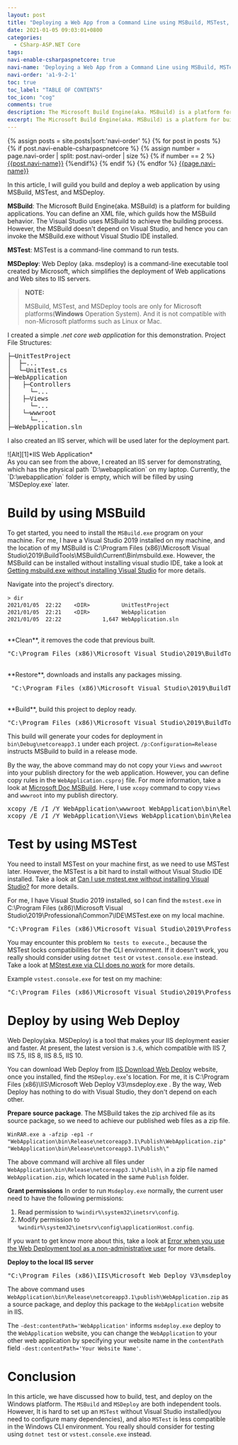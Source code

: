 ```yaml
---
layout: post
title: "Deploying a Web App from a Command Line using MSBuild, MSTest, and WebDeploy"
date: 2021-01-05 09:03:01+0800
categories:
  - CSharp-ASP.NET Core
tags:
navi-enable-csharpaspnetcore: true
navi-name: 'Deploying a Web App from a Command Line using MSBuild, MSTest, and WebDeploy'
navi-order: 'a1-9-2-1'
toc: true
toc_label: "TABLE OF CONTENTS"
toc_icon: "cog"
comments: true
description: The Microsoft Build Engine(aka. MSBuild) is a platform for building applications. You can define an XML file, which guilds how the MSBuild behavior. The Visual Studio uses MSBuild to achieve the building process. However, the MSBuild doesn't depend on Visual Studio, and hence you can invoke the MSBuild.exe without Visual Studio IDE installed. MSTest is a command-line command to run tests. Web Deploy (aka. msdeploy) is a command-line executable tool created by Microsoft, which simplifies the deployment of Web applications and Web sites to IIS servers.
excerpt: The Microsoft Build Engine(aka. MSBuild) is a platform for building applications. You can define an XML file, which guilds how the MSBuild behavior. The Visual Studio uses MSBuild to achieve the building process. However, the MSBuild doesn't depend on Visual Studio, and hence you can invoke the MSBuild.exe without Visual Studio IDE installed. MSTest is a command-line command to run tests. Web Deploy (aka. msdeploy) is a command-line executable tool created by Microsoft, which simplifies the deployment of Web applications and Web sites to IIS servers.
---
```

<!--navigation bar-->
<div class='navi-link-container'>
  {% assign posts = site.posts|sort:'navi-order' %}
  {% for post in posts %}
    {% if post.navi-enable-csharpaspnetcore %}
        {% assign number = page.navi-order | split: post.navi-order | size %}
        {% if number == 2 %}
            <a href="{{ site.baseurl }}{{ post.url }}" class='navi-link'>{{post.navi-name}}</a>
        {%endif%}
    {% endif %}
  {% endfor %}
<a class='navi-link' href="">{{page.navi-name}}</a>
</div>
<!--navigation bar-->

In this article, I will guild you build and deploy a web application by using MSBuild, MSTest, and MSDeploy. 

**MSBuild**: The Microsoft Build Engine(aka. MSBuild) is a platform for building applications. You can define an XML file, which guilds how the MSBuild behavior. The Visual Studio uses MSBuild to achieve the building process. However, the MSBuild doesn't depend on Visual Studio, and hence you can invoke the MSBuild.exe without Visual Studio IDE installed.

**MSTest**: MSTest is a command-line command to run tests. 

**MSDeploy**: Web Deploy (aka. msdeploy) is a command-line executable tool created by Microsoft, which simplifies the deployment of Web applications and Web sites to IIS servers.

<blockquote>
<b>NOTE:</b>

MSBuild, MSTest, and MSDeploy tools are only for Microsoft platforms(<b>Windows</b> Operation System). And it is not compatible with non-Microsoft platforms such as Linux or Mac.
</blockquote>

I created a simple *.net core web application* for this demonstration. Project File Structures:

<pre>
├─<bold>UnitTestProject</bold>
│  ├─...
│  └─UnitTest.cs
├─<bold>WebApplication</bold>
│   ├─Controllers
│     └─...
│   ├─Views
│     └─...
│   └─wwwroot
│     └─...
├─<bold>WebApplication.sln</bold>
</pre>

I also created an IIS server, which will be used later for the deployment part. 
<div class="imgcenter" markdown="1">
![Alt][1]*IIS Web Application*
</div>
As you can see from the above, I created an IIS server for demonstrating, which has the physical path `D:\webapplication` on my laptop. Currently, the `D:\webapplication` folder is empty, which will be filled by using `MSDeploy.exe` later.

# Build by using MSBuild
To get started, you need to install the `MSBuild.exe` program on your machine. For me, I have a Visual Studio 2019 installed on my machine, and the location of my MSBuild is <green>C:\Program Files (x86)\Microsoft Visual Studio\2019\BuildTools\MSBuild\Current\Bin\msbuild.exe</green>. However, the MSBuild can be installed without installing visual studio IDE, take a look at [Getting msbuild.exe without installing Visual Studio][2] for more details.


Navigate into the project's directory.
```
> dir
2021/01/05  22:22    <DIR>          UnitTestProject
2021/01/05  22:21    <DIR>          WebApplication
2021/01/05  22:22             1,647 WebApplication.sln
```

<br/>
**Clean**, it removes the code that previous built.
<pre>
<green>"C:\Program Files (x86)\Microsoft Visual Studio\2019\BuildTools\MSBuild\Current\Bin\msbuild.exe"</green> /p:Configuration=Release <bold>/t:Clean</bold> WebApplication.sln
</pre>

<br/>
**Restore**, downloads and installs any packages missing.
<pre>
 <green>"C:\Program Files (x86)\Microsoft Visual Studio\2019\BuildTools\MSBuild\Current\Bin\msbuild.exe"</green> /p:Configuration=Release <bold>/t:restore</bold> WebApplication.sln
</pre>

<br/>
**Build**, build this project to deploy ready.
<pre>
<green>"C:\Program Files (x86)\Microsoft Visual Studio\2019\BuildTools\MSBuild\Current\Bin\msbuild.exe"</green>  /p:Configuration=Release <bold>/P:DeployOnBuild=true</bold>  WebApplication.sln
</pre>

This build will generate your codes for deployment in `bin\Debug\netcoreapp3.1` under each project. `/p:Configuration=Release` instructs MSBuild to build in a release mode.

By the way, the above command may do not copy your `Views` and `wwwroot` into your publish directory for the web application. However, you can define copy rules in the `WebApplication.csproj` file. For more information, take a look at [Microsoft Doc MSBuild][3]. Here, I use `xcopy` command to copy `Views` and `wwwroot` into my publish directory.

<pre>
<bold>xcopy</bold> /E /I /Y WebApplication\<bold>wwwroot</bold> WebApplication\bin\Release\netcoreapp3.1\Publish\wwwroot
<bold>xcopy</bold> /E /I /Y WebApplication\<bold>Views</bold> WebApplication\bin\Release\netcoreapp3.1\Publish\Views
</pre>

# Test by using MSTest
You need to install MSTest on your machine first, as we need to use MSTest later. However, the MSTest is a bit hard to install without Visual Studio IDE installed. Take a look at [Can I use mstest.exe without installing Visual Studio?][4] for more details.

For me, I have Visual Studio 2019 installed, so I can find the `mstest.exe` in <green>C:\Program Files (x86)\Microsoft Visual Studio\2019\Professional\Common7\IDE\MSTest.exe</green> on my local machine.
<pre>
<green>"C:\Program Files (x86)\Microsoft Visual Studio\2019\Professional\Common7\IDE\MSTest.exe"</green> /testcontainer:"UnitTestProject\bin\Release\netcoreapp3.1\UnitTestProject.dll" /detail:testtype
</pre>

You may encounter this problem `No tests to execute.`, because the MSTest locks compatibilities for the CLI environment. If it doesn't work, you really should consider using `dotnet test` or `vstest.console.exe` instead. Take a look at [MStest.exe via CLI does no work][5] for more details.

Example `vstest.console.exe` for test on my machine:
<pre>
<green>"C:\Program Files (x86)\Microsoft Visual Studio\2019\Professional\Common7\IDE\Extensions\TestPlatform\vstest.console.exe"</green>  "UnitTestProject\bin\Release\netcoreapp3.1\UnitTestProject.dll"
</pre>


# Deploy by using Web Deploy
Web Deploy(aka. MSDeploy) is a tool that makes your IIS deployment easier and faster.  At present, the latest version is `3.6`, which compatible with IIS 7, IIS 7.5, IIS 8, IIS 8.5, IIS 10. 

You can download Web Deploy from [IIS Download Web Deploy][6] website, once you installed, find the `MSDeploy.exe`'s location. For me, it is <green>C:\Program Files (x86)\IIS\Microsoft Web Deploy V3\msdeploy.exe</green> . By the way, Web Deploy has nothing to do with Visual Studio, they don't depend on each other. 


**Prepare source package**. The MSBuild takes the zip archived file as its source package, so we need to achieve our published web files as a zip file.
```
WinRAR.exe a -afzip -ep1 -r "WebApplication\bin\Release\netcoreapp3.1\Publish\WebApplication.zip" "WebApplication\bin\Release\netcoreapp3.1\Publish\"
```

The above command will archive all files under `WebApplication\bin\Release\netcoreapp3.1\Publish\` in a zip file named `WebApplication.zip`, which located in the same `Publish` folder.
<br/>

**Grant permissions**
In order to run `Msdeploy.exe` normally, the current user need to have the following permissions:

1. Read permission to `%windir%\system32\inetsrv\config`.
2. Modify permission to `%windir%\system32\inetsrv\config\applicationHost.config`.

If you want to get know more about this, take a look at [Error when you use the Web Deployment tool as a non-administrative user][7] for more details.
<br/>

**Deploy to the local IIS server**
<pre>
<green>"C:\Program Files (x86)\IIS\Microsoft Web Deploy V3\msdeploy.exe"</green> -verb:sync <bold>-source:package</bold>="WebApplication\bin\Release\netcoreapp3.1\publish\WebApplication.zip" <bold>-dest:contentPath</bold>='WebApplication'
</pre>

The above command uses `WebApplication\bin\Release\netcoreapp3.1\publish\WebApplication.zip` as a source package, and deploy this package to the `WebApplication` website in IIS. 

The `-dest:contentPath='WebApplication'` informs `msdeploy.exe` deploy to the `WebApplication` website, you can change the `WebApplication` to your other web application by specifying your website name in the `contentPath` field `-dest:contentPath='Your Website Name'`.

# Conclusion
In this article, we have discussed how to build, test, and deploy on the Windows platform. The `MSBuild` and `MSDeploy` are both independent tools. However, It is hard to set up an `MSTest` without Visual Studio installed(you need to configure many dependencies), and also `MSTest` is less compatible in the Windows CLI environment. You really should consider for testing using `dotnet test` or `vstest.console.exe` instead.


[1]: /public/img/2021-01-05-deploying-a-web-app-from-a-command-line-msbuild-mstest-a.png
[2]: https://stackoverflow.com/questions/25506178/getting-msbuild-exe-without-installing-visual-studio
[3]: https://docs.microsoft.com/en-us/visualstudio/msbuild/msbuild
[4]: https://stackoverflow.com/questions/3402899/can-i-use-mstest-exe-without-installing-visual-studio
[5]: https://github.com/Microsoft/vstest/issues/1213
[6]: https://www.iis.net/downloads/microsoft/web-deploy
[7]: https://docs.microsoft.com/th-th/troubleshoot/iis/web-deploy-error-non-admin-user
